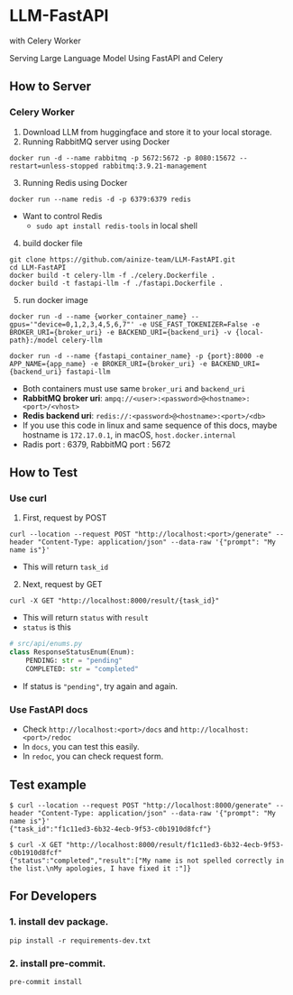 # LLM-FastAPI 
with Celery Worker

Serving Large Language Model Using FastAPI and Celery

## How to Server

### Celery Worker

1. Download LLM from huggingface and store it to your local storage.
2. Running RabbitMQ server using Docker
```
docker run -d --name rabbitmq -p 5672:5672 -p 8080:15672 --restart=unless-stopped rabbitmq:3.9.21-management
```

3. Running Redis using Docker
```
docker run --name redis -d -p 6379:6379 redis
```
- Want to control Redis
  - `sudo apt install redis-tools` in local shell


4. build docker file
```
git clone https://github.com/ainize-team/LLM-FastAPI.git
cd LLM-FastAPI
docker build -t celery-llm -f ./celery.Dockerfile .
docker build -t fastapi-llm -f ./fastapi.Dockerfile .
```

5. run docker image
```
docker run -d --name {worker_container_name} --gpus='"device=0,1,2,3,4,5,6,7"' -e USE_FAST_TOKENIZER=False -e BROKER_URI={broker_uri} -e BACKEND_URI={backend_uri} -v {local-path}:/model celery-llm

docker run -d --name {fastapi_container_name} -p {port}:8000 -e APP_NAME={app_name} -e BROKER_URI={broker_uri} -e BACKEND_URI={backend_uri} fastapi-llm
```

- Both containers must use same `broker_uri` and `backend_uri`
- **RabbitMQ broker uri**: `ampq://<user>:<password>@<hostname>:<port>/<vhost>`
- **Redis backend uri**: `redis://:<password>@<hostname>:<port>/<db>`
- If you use this code in linux and same sequence of this docs, maybe hostname is `172.17.0.1`, in macOS, `host.docker.internal`
- Radis port : 6379, RabbitMQ port : 5672

## How to Test

### Use curl
1. First, request by POST
```
curl --location --request POST "http://localhost:<port>/generate" --header "Content-Type: application/json" --data-raw '{"prompt": "My name is"}'
```
- This will return `task_id`

2. Next, request by GET
```
curl -X GET "http://localhost:8000/result/{task_id}"
```
- This will return `status` with `result`
- `status` is this

```python
# src/api/enums.py
class ResponseStatusEnum(Enum):
    PENDING: str = "pending"
    COMPLETED: str = "completed"
```

- If status is `"pending"`, try again and again.

### Use FastAPI docs

- Check `http://localhost:<port>/docs` and `http://localhost:<port>/redoc`
- In `docs`, you can test this easily.
- In `redoc`, you can check request form.

## Test example
```
$ curl --location --request POST "http://localhost:8000/generate" --header "Content-Type: application/json" --data-raw '{"prompt": "My name is"}'
{"task_id":"f1c11ed3-6b32-4ecb-9f53-c0b1910d8fcf"}

$ curl -X GET "http://localhost:8000/result/f1c11ed3-6b32-4ecb-9f53-c0b1910d8fcf"
{"status":"completed","result":["My name is not spelled correctly in the list.\nMy apologies, I have fixed it :"]}
```

## For Developers

### 1. install dev package.

```shell
pip install -r requirements-dev.txt
```

### 2. install pre-commit.

```shell
pre-commit install
```